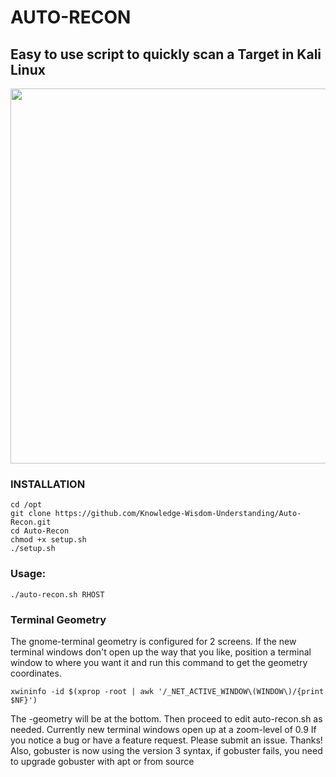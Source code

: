 # AUTO-RECON
## Easy to use script to quickly scan a Target in Kali Linux

<img src="https://github.com/Knowledge-Wisdom-Understanding/Auto-Recon/blob/master/autorecon40.gif" width="1000" height="600" />

### INSTALLATION
```
cd /opt
git clone https://github.com/Knowledge-Wisdom-Understanding/Auto-Recon.git
cd Auto-Recon
chmod +x setup.sh
./setup.sh
```

### Usage:
```
./auto-recon.sh RHOST
```
### Terminal Geometry
The gnome-terminal geometry is configured for 2 screens. If the new terminal windows don't open up the way that you like,
position a terminal window to where you want it and run this command to get the geometry coordinates.
```
xwininfo -id $(xprop -root | awk '/_NET_ACTIVE_WINDOW\(WINDOW\)/{print $NF}')
```
The -geometry will be at the bottom. Then proceed to edit auto-recon.sh as needed. Currently new terminal windows open up at a zoom-level 
of 0.9
If you notice a bug or have a feature request. Please submit an issue. Thanks!
Also, gobuster is now using the version 3 syntax, if gobuster fails, you need to upgrade gobuster with apt or from source
